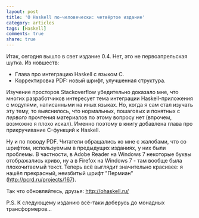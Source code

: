 ```yaml
---
layout: post
title: 'О Haskell по-человечески: четвёртое издание'
category: articles
tags: [Haskell]
comments: true
share: true
---
```

Итак, сегодня вышло в свет издание 0.4. Нет, это не первоапрельская шутка. Из новшеств:

<ul>
  <li>Глава про интеграцию Haskell с языком C.</li>
  <li>Корректировка PDF: новый шрифт, улучшенная структура.</li>
</ul>

Изучение просторов Stackoverflow убедительно доказало мне, что многих разработчиков интересует тема интеграции Haskell-приложения с модулями, написанными на иных языках. Но, когда я сам стал изучать эту тему, то выяснилось, что нормальных, пошаговых и понятных с *первого* прочтения материалов по этому вопросу нет (впрочем, возможно я плохо искал). Именно поэтому в книгу добавлена глава про прикручивание C-функций к Haskell.

Ну и по поводу PDF. Читатели обращались ко мне с жалобами, что со шрифтом, используемым в предыдущих изданиях, у них были проблемы. В частности, в Adobe Reader на Windows 7 некоторые буквы отображались криво, ну а в Firefox на Windows 7 - там вообще была плохочитаемый текст. Теперь всё выглядит значительно красивее: я нашёл прекрасный, неизбитый шрифт "Пермиан" (http://pcrd.ru/projects/167).

Так что обновляйтесь, друзья: http://ohaskell.ru/

P.S. К следующему изданию всё-таки доберусь до монадных трансформеров...
